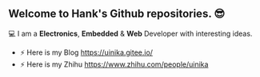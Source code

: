 ## Welcome to **Hank**'s Github repositories. :sunglasses:

:computer: I am a **Electronics**, **Embedded** & **Web** Developer with interesting ideas.

- ⚡ Here is my Blog https://uinika.gitee.io/
- ⚡ Here is my Zhihu https://www.zhihu.com/people/uinika
